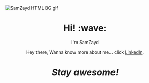 ![SamZayd HTML BG gif](https://github.com/SamZayd/HTML-CSS/blob/main/readme%20file/BG%20nova.gif)
<h1 align='center'> Hi! :wave:</h1>
<p align='center'>
I'm SamZayd
</p>
<p align='center'>Hey there, Wanna know more about me... click <a href="https://www.linkedin.com/in/sadaf-khan-2a443912a/">LinkedIn</a>.</p>

<h1 align='center'><i>Stay awesome!</i></h1>
